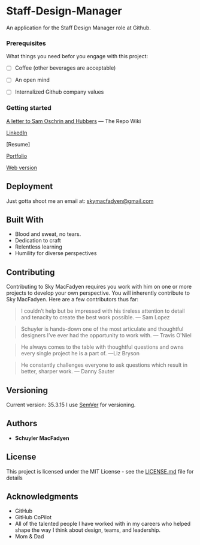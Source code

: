 # Staff-Design-Manager
An application for the Staff Design Manager role at Github.

### Prerequisites

What things you need befor you engage with this project:


- [ ] Coffee (other beverages are acceptable)
- [ ] An open mind
- [ ] Internalized Github company values 


### Getting started

[A letter to Sam Oschrin and Hubbers](https://github.com/skymacfadyen/Staff-Design-Manager/wiki/A-letter-to-Sam-Oschin-and-Hubbers) — The Repo Wiki

[LinkedIn](https://www.linkedin.com/in/skymacfadyen/)

[Resume]

[Portfolio](https://macfadyen.co)

[Web version](https://macfadyen.co/github)

## Deployment

Just gotta shoot me an email at: skymacfadyen@gmail.com 

## Built With

* Blood and sweat, no tears.
* Dedication to craft
* Relentless learning
* Humility for diverse perspectives


## Contributing

Contributing to Sky MacFadyen requires you work with him on one or more projects to develop your own perspective. You will inherently contribute to Sky MacFadyen. Here are a few contributors thus far:

>I couldn’t help but be impressed with his tireless attention to detail and tenacity to create the best work possible.
>— Sam Lopez

>Schuyler is hands-down one of the most articulate and thoughtful designers I’ve ever had the opportunity to work with.
>— Travis O'Niel

>He always comes to the table with thoughtful questions and owns every single project he is a part of.
>—Liz Bryson

>He constantly challenges everyone to ask questions which result in better, sharper work.
>— Danny Sauter

## Versioning

Current version: 35.3.15
I use [SemVer](http://semver.org/) for versioning. 

## Authors

* **Schuyler MacFadyen**

## License

This project is licensed under the MIT License - see the [LICENSE.md](LICENSE.md) file for details

## Acknowledgments

* GitHub
* GitHub CoPilot
* All of the talented people I have worked with in my careers who helped shape the way I think about design, teams, and leadership.
* Mom & Dad
